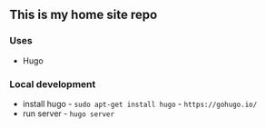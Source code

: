 ## This is my home site repo

### Uses
- Hugo

### Local development
- install hugo - `sudo apt-get install hugo` - `https://gohugo.io/` 
- run server - `hugo server`

